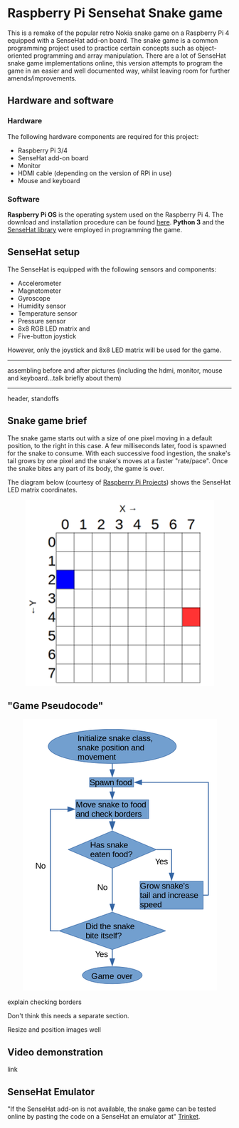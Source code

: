 # Raspberry Pi Sensehat Snake game

This is a remake of the popular retro Nokia snake game on a Raspberry Pi 4 equipped with a SenseHat add-on board. The snake game is a common programming project
used to practice certain concepts such as object-oriented programming and array manipulation. There are a lot of SenseHat snake game
implementations online, this version attempts to program the game in an easier and well documented way, whilst leaving room for further amends/improvements.

## Hardware and software

### Hardware

The following hardware components are required for this project:

- Raspberry Pi 3/4
- SenseHat add-on board
- Monitor
- HDMI cable (depending on the version of RPi in use)
- Mouse and keyboard

### Software

**Raspberry Pi OS** is the operating system used on the Raspberry Pi 4. The download and installation procedure can be found [here](https://www.raspberrypi.org/software/). **Python 3** and the [SenseHat library](https://projects.raspberrypi.org/en/projects/getting-started-with-the-sense-hat/1) were employed in programming the game.

## SenseHat setup

The SenseHat is equipped with the following sensors and components:

- Accelerometer
- Magnetometer
- Gyroscope
- Humidity sensor
- Temperature sensor
- Pressure sensor
- 8x8 RGB LED matrix and
- Five-button joystick

However, only the joystick and 8x8 LED matrix will be used for the game.

---
assembling before and after pictures (including the hdmi, monitor, mouse and keyboard...talk briefly about them)

---
header, standoffs

## Snake game brief

The snake game starts out with a size of one pixel moving in a default position, to the right in this case. A few milliseconds later, food is spawned for the snake to consume. With each successive food ingestion, the snake's tail grows by one pixel and the snake's moves at a faster "rate/pace". Once the snake bites any part of its body, the game is over.

The diagram below (courtesy of [Raspberry Pi Projects](https://projects.raspberrypi.org/en/projects/getting-started-with-the-sense-hat/5)) shows the SenseHat LED matrix coordinates.

<p align="center">
  <img src=images/coordinates.png>
</p>

## "Game Pseudocode"

<p align="center">
    <img src=images/snake_game_flow_chart.png>
</p>

explain checking borders

Don't think this needs a separate section. 

Resize and position images well

## Video demonstration

link

## SenseHat Emulator

"If the SenseHat add-on is not available, the snake game can be tested online by pasting the code on a SenseHat an emulator at" [Trinket](https://trinket.io/sense-hat).

